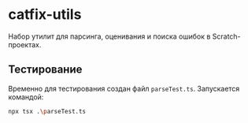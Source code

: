 # catfix-utils

Набор утилит для парсинга, оценивания и поиска ошибок в Scratch-проектах.

## Тестирование

Временно для тестирования создан файл `parseTest.ts`. Запускается командой:

```bash
npx tsx .\parseTest.ts
```
